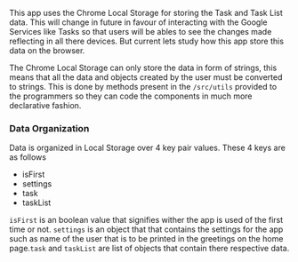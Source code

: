 This app uses the Chrome Local Storage for storing the Task and Task List data. This will change in future in favour of interacting with the Google Services like Tasks so that users will be ables to see the changes made reflecting in all there devices. But current lets study how this app store this data on the browser. 

The Chrome Local Storage can only store the data in form of strings, this means that all the data and objects created by the user must be converted to strings. This is done by methods present in the `/src/utils` provided to the programmers so they can code the components in much more declarative fashion. 

### Data Organization 
Data is organized in Local Storage over 4 key pair values. These 4 keys are as follows 
- isFirst
- settings
- task
- taskList

`isFirst` is an boolean value that signifies wither the app is used of the first time or not. `settings` is an object that that contains the settings for the app such as name of the user that is to be printed in the greetings on the home page.`task` and `taskList` are list of objects that contain there respective data.